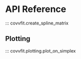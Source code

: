 # API Reference

::: covvfit.create_spline_matrix


## Plotting

::: covvfit.plotting.plot_on_simplex